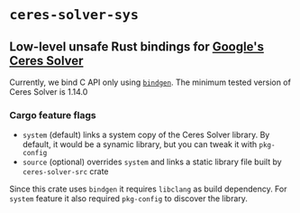 # `ceres-solver-sys`
## Low-level unsafe Rust bindings for [Google's Ceres Solver](http://ceres-solver.org)

Currently, we bind C API only using [`bindgen`](https://rust-lang.github.io/rust-bindgen/).
The minimum tested version of Ceres Solver is 1.14.0

### Cargo feature flags
- `system` (default) links a system copy of the Ceres Solver library. By default, it would be a synamic library, but you can tweak it with `pkg-config`
- `source` (optional) overrides `system` and links a static library file built by `ceres-solver-src` crate

Since this crate uses `bindgen` it requires `libclang` as build dependency.
For `system` feature it also required `pkg-config` to discover the library.